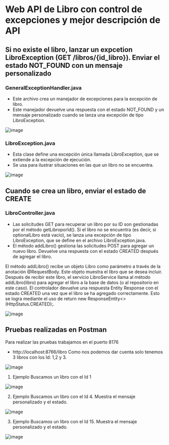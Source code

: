 # Web API de Libro con control de excepciones y mejor descripción de API

## Si no existe el libro, lanzar un expcetion LibroException (GET /libros/{id_libro}). Enviar el estado NOT_FOUND con un mensaje personalizado

### GeneralExceptionHandler.java
- Este archivo crea un manejador de excepciones para la excepción de libro.
- Este manejador devuelve una respuesta con el estado NOT_FOUND y un mensaje personalizado cuando se lanza una excepción de tipo LibroException.

![image](https://github.com/123bry/deberLibroApi-/assets/99741524/82358ee3-a17a-4a10-a413-2472c7c4b0c2)

### LibroException.java
- Esta clase define una excepción única llamada LibroException, que se extiende a la excepción de ejecución.
- Se usa para ilustrar situaciones en las que un libro no se encuentra.

![image](https://github.com/123bry/deberLibroApi-/assets/99741524/f72dbe65-c532-4174-9a56-e843af3c6a7a)

## Cuando se crea un libro, enviar el estado de CREATE

### LibroController.java
- Las solicitudes GET para recuperar un libro por su ID son gestionadas por el método getLibroporId(). Si el libro no se encuentra (es decir, si optionalLibro está vacío), se lanza una excepción de tipo LibroException, que se define en el archivo LibroException.java.
- El método addLibro() gestiona las solicitudes POST para agregar un nuevo libro. Devuelve una respuesta con el estado CREATED después de agregar el libro.

El método addLibro() recibe un objeto Libro como parámetro a través de la anotación @RequestBody. Este objeto muestra el libro que se desea incluir. Después de recibir este libro, el servicio LibroService llama al método addLibro(libro) para agregar el libro a la base de datos (o al repositorio en este caso).
El controlador devuelve una respuesta Entity Response con el estado CREATED una vez que el libro se ha agregado correctamente. Esto se logra mediante el uso de return new ResponseEntity<>(HttpStatus.CREATED);.

![image](https://github.com/123bry/deberLibroApi-/assets/99741524/3d8e1369-cbee-4ac0-88d0-7ff4bf0aaf2b) 

## Pruebas realizadas en Postman

Para realizar las pruebas trabajamos en el puerto 8176

- http://localhost:8766/libro
Como nos podemos dar cuenta solo tenemos 3 libros con los Id: 1,2 y 3.

![image](https://github.com/123bry/deberLibroApi-/assets/99741524/4c0c1785-c3ff-4ac5-ab67-ed14e8bffb9d)


1. Ejemplo
Buscamos un libro con el Id 1

![image](https://github.com/123bry/deberLibroApi-/assets/99741524/0249db7d-34f7-4490-99d9-27c0443787ad)


2. Ejemplo  Buscamos un libro con el Id 4.
Muestra el mensaje personalizado y el estado.

![image](https://github.com/123bry/deberLibroApi-/assets/99741524/6cd9d0c9-7105-487d-b795-9d9e3b214240) 

3. Ejemplo  Buscamos un libro con el Id 15.
Muestra el mensaje personalizado y el estado.

![image](https://github.com/123bry/deberLibroApi-/assets/99741524/45ae5b03-0feb-4241-bcaf-a4d158201176)





